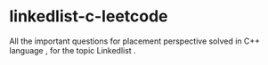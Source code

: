 # linkedlist-c-leetcode
All the important questions for placement perspective solved in C++ language , for the topic Linkedlist . 
